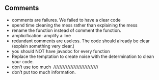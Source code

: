 ## Comments
 
- comments are failures. We failed to have a clear code 
- spend time cleaning the mess rather than explaining the mess
- rename the function instead of comment the function. 
- amplicification: amplify a line 
- redundant comments are useless. The code should already be clear (explain something very clear.) 
- you should NOT have javadoc for every function
- Replace the temptation to create noise with the determination to clean your code.
- don’t use too much  /////////////////////////////
- don’t put too much information.
 
